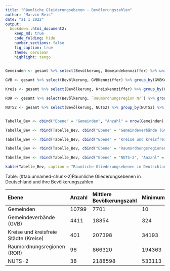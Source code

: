 ```yaml
---
title: "Räumliche Gleiderungsebenen - Bevölerungszahlen"
author: "Marvin Reis"
date: "21 1 2022"
output:
  bookdown::html_document2:
    keep_md: true
    code_folding: hide
    number_sections: false
    fig_caption: true
    theme: cerulean
    highlight: tango
---
```








```r
Gemeinden <- gesamt %>% select(Bevölkerung, Gemeindekennziffer) %>% unique() %>% filter(Bevölkerung > 0)

GVB <- gesamt %>% select(Bevölkerung, GVBKennziffer) %>% group_by(GVBKennziffer) %>% mutate(Bevölkerung = sum(Bevölkerung)) %>% ungroup() %>% unique() %>% filter(Bevölkerung > 0)

Kreis <- gesamt %>% select(Bevölkerung, Kreiskennziffer) %>% group_by(Kreiskennziffer) %>% mutate(Bevölkerung = sum(Bevölkerung)) %>% ungroup() %>% unique() %>% filter(Bevölkerung > 0)

ROR <- gesamt %>% select(Bevölkerung, `Raumordnungsregion Nr`) %>% group_by(`Raumordnungsregion Nr`) %>% mutate(Bevölkerung = sum(Bevölkerung)) %>% ungroup() %>% unique() %>% filter(Bevölkerung > 0)

NUTS2 <- gesamt %>% select(Bevölkerung, NUTS2) %>% group_by(NUTS2) %>% mutate(Bevölkerung = sum(Bevölkerung)) %>% ungroup() %>% unique() %>% filter(Bevölkerung > 0)


Tabelle_Bev <- cbind("Ebene" = "Gemeinden", "Anzahl" = nrow(Gemeinden), "Mittlere Bevölkerungszahl" = round(mean(Gemeinden$Bevölkerung)), "Minimum" = round(min(Gemeinden$Bevölkerung)), "Maximum" = round(max(Gemeinden$Bevölkerung)))

Tabelle_Bev <- rbind(Tabelle_Bev, cbind("Ebene" = "Gemeindeverbände (GVB)", "Anzahl" = nrow(GVB), "Mittlere Bevölkerungszahl" = round(mean(GVB$Bevölkerung)), "Minimum" = round(min(GVB$Bevölkerung)), "Maximum" = round(max(GVB$Bevölkerung))))

Tabelle_Bev <- rbind(Tabelle_Bev, cbind("Ebene" = "Kreise und kreisfreie Städte (Kreise)", "Anzahl" = nrow(Kreis), "Mittlere Bevölkerungszahl" = round(mean(Kreis$Bevölkerung)), "Minimum" = round(min(Kreis$Bevölkerung)), "Maximum" = round(max(Kreis$Bevölkerung))))

Tabelle_Bev <- rbind(Tabelle_Bev, cbind("Ebene" = "Raumordnungsregionen (ROR)", "Anzahl" = nrow(ROR), "Mittlere Bevölkerungszahl" = round(mean(ROR$Bevölkerung)), "Minimum" = round(min(ROR$Bevölkerung)), "Maximum" = round(max(ROR$Bevölkerung))))

Tabelle_Bev <- rbind(Tabelle_Bev, cbind("Ebene" = "NUTS-2", "Anzahl" = nrow(NUTS2), "Mittlere Bevölkerungszahl" = round(mean(NUTS2$Bevölkerung)), "Minimum" = round(min(NUTS2$Bevölkerung)), "Maximum" = round(max(NUTS2$Bevölkerung))))

kable(Tabelle_Bev, caption = "Räumliche Gliederungsebenen in Deutschland und ihre Bevölkerungszahlen")
```



Table: (\#tab:unnamed-chunk-2)Räumliche Gliederungsebenen in Deutschland und ihre Bevölkerungszahlen

|Ebene                                 |Anzahl |Mittlere Bevölkerungszahl |Minimum |Maximum |
|:-------------------------------------|:------|:-------------------------|:-------|:-------|
|Gemeinden                             |10799  |7701                      |10      |3669491 |
|Gemeindeverbände (GVB)                |4411   |18854                     |324     |3669491 |
|Kreise und kreisfreie Städte (Kreise) |401    |207398                    |34193   |3669491 |
|Raumordnungsregionen (ROR)            |96     |866320                    |194363  |3669491 |
|NUTS-2                                |38     |2188598                   |533113  |5207457 |
